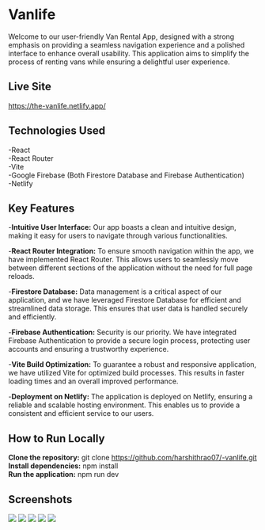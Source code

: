 # Vanlife

Welcome to our user-friendly Van Rental App, designed with a strong emphasis on providing a seamless navigation experience and a polished interface to enhance overall usability. This application aims to simplify the process of renting vans while ensuring a delightful user experience.

## Live Site 

https://the-vanlife.netlify.app/

## Technologies Used

-React\
-React Router\
-Vite\
-Google Firebase (Both Firestore Database and Firebase Authentication)\
-Netlify

## Key Features

-**Intuitive User Interface:** Our app boasts a clean and intuitive design, making it easy for users to navigate through various functionalities.

-**React Router Integration:** To ensure smooth navigation within the app, we have implemented React Router. This allows users to seamlessly move between different sections of the application without the need for full page reloads.

-**Firestore Database:** Data management is a critical aspect of our application, and we have leveraged Firestore Database for efficient and streamlined data storage. This ensures that user data is handled securely and efficiently.

-**Firebase Authentication:** Security is our priority. We have integrated Firebase Authentication to provide a secure login process, protecting user accounts and ensuring a trustworthy experience.

-**Vite Build Optimization:** To guarantee a robust and responsive application, we have utilized Vite for optimized build processes. This results in faster loading times and an overall improved performance.

-**Deployment on Netlify:** The application is deployed on Netlify, ensuring a reliable and scalable hosting environment. This enables us to provide a consistent and efficient service to our users.


## How to Run Locally

**Clone the repository:** git clone https://github.com/harshithrao07/-vanlife.git \
**Install dependencies:** npm install \
**Run the application:** npm run dev

## Screenshots

![](./public/screenshots/1.png)
![](./public/screenshots/2.png)
![](./public/screenshots/3.png)
![](./public/screenshots/5.png)
![](./public/screenshots/6.png)
